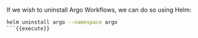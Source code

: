 If we wish to uninstall Argo Workflows, we can do so using Helm:

```bash
helm uninstall argo --namespace argo
```{{execute}}
